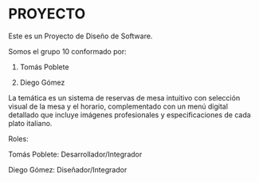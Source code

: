 # PROYECTO
Este es un Proyecto de Diseño de Software.

Somos el grupo 10 conformado por:

1. Tomás Poblete

2. Diego Gómez

La temática es un sistema de reservas de mesa intuitivo con selección visual de la mesa y el horario, complementado con un menú digital detallado que incluye imágenes profesionales y especificaciones de cada plato italiano.

Roles:

Tomás Poblete: Desarrollador/Integrador

Diego Gómez: Diseñador/Integrador
